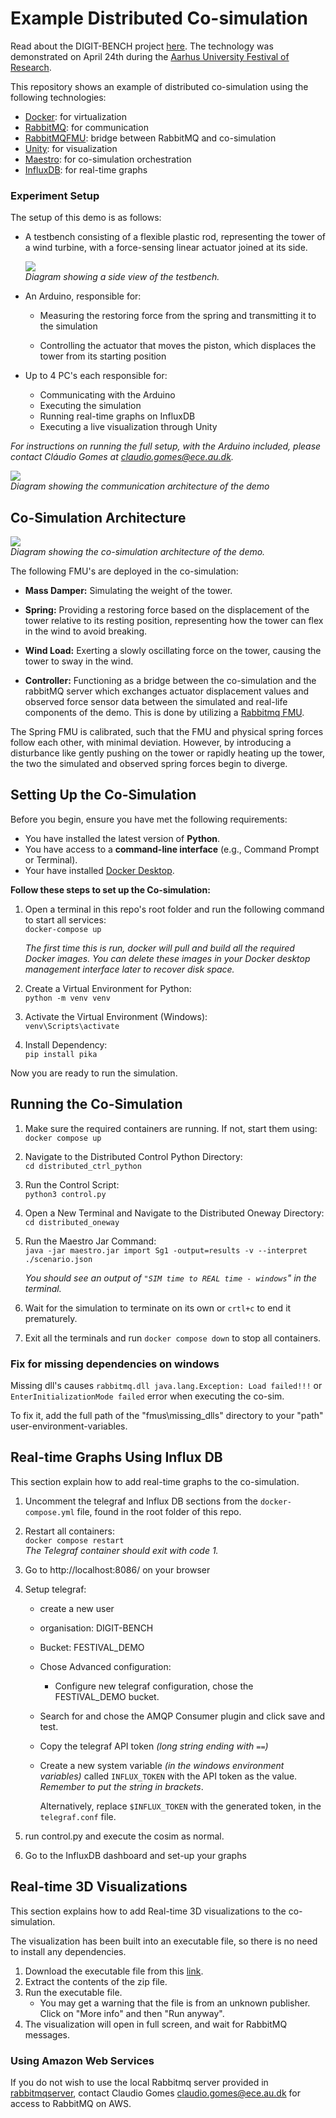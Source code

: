 
# Example Distributed Co-simulation

Read about the DIGIT-BENCH project [here](https://digit.au.dk/research-projects/digit-bench). The technology was demonstrated on April 24th during the [Aarhus University Festival of Research](https://international.au.dk/about/visitors/festivalofresearch).

This repository shows an example of distributed co-simulation using the following technologies:
- [Docker](https://www.docker.com/): for virtualization
- [RabbitMQ](https://www.rabbitmq.com/): for communication
- [RabbitMQFMU](https://github.com/INTO-CPS-Association/fmu-rabbitmq): bridge between RabbitMQ and co-simulation
- [Unity](https://unity.com/): for visualization
- [Maestro](https://github.com/INTO-CPS-Association/maestro): for co-simulation orchestration
- [InfluxDB](https://www.influxdata.com/): for real-time graphs



### Experiment Setup

The setup of this demo is as follows:

- A testbench consisting of a flexible plastic rod, representing the tower of a wind turbine, with a force-sensing linear actuator joined at its side.  

   ![](resources/testbench.png) \
   *Diagram showing a side view of the testbench.*

- An Arduino, responsible for:
   - Measuring the restoring force from the spring and      transmitting it to the simulation
   
   - Controlling the actuator that moves the piston, which displaces the tower from its starting position

- Up to 4 PC's each responsible for:
   - Communicating with the Arduino
   - Executing the simulation 
   - Running real-time graphs on InfluxDB
   - Executing a live visualization through Unity

*For instructions on running the full setup, with the Arduino included, please contact Cláudio Gomes at claudio.gomes@ece.au.dk.*

![](resources/communication_architecture.png) \
*Diagram showing the communication architecture of the demo*


## Co-Simulation Architecture

![](resources/cosim_architecture.png) \
*Diagram showing the co-simulation architecture of the demo.*

The following FMU's are deployed in the co-simulation:

- **Mass Damper:** Simulating the weight of the tower.

- **Spring:** Providing a restoring force based on the displacement of the tower relative to its resting position, representing how the tower can flex in the wind to avoid breaking. 
- **Wind Load:** Exerting a slowly oscillating force on the tower, causing the tower to sway in the wind.  
- **Controller:** Functioning as a bridge between the co-simulation and the rabbitMQ server which exchanges actuator displacement values and observed force sensor data between the simulated and real-life components of the demo. This is done by utilizing a [Rabbitmq FMU](https://github.com/INTO-CPS-Association/fmu-rabbitmq).  

The Spring FMU is calibrated, such that the FMU and physical spring forces follow each other, with minimal deviation. However, by introducing a disturbance like gently pushing on the tower or rapidly heating up the tower, the two the simulated and observed spring forces begin to diverge. 

## Setting Up the Co-Simulation
Before you begin, ensure you have met the following requirements:

- You have installed the latest version of **Python**.
- You have access to a **command-line interface** (e.g., Command Prompt or Terminal).
- Your have installed [Docker Desktop](https://www.docker.com/products/docker-desktop/). 

**Follow these steps to set up the Co-simulation:**

1. Open a terminal in this repo's root folder and run the following command to start all services: \
 `docker-compose up`

   *The first time this is run, docker will pull and build all the required Docker images.
   You can delete these images in your Docker desktop management interface later to recover disk space.*
2. Create a Virtual Environment for Python: \
   `python -m venv venv`
3. Activate the Virtual Environment (Windows): \
   `venv\Scripts\activate`
4. Install Dependency: \
   `pip install pika`

Now you are ready to run the simulation.


## Running the Co-Simulation

1. Make sure the required containers are running. If not, start them using: \
   `docker compose up`
2. Navigate to the Distributed Control Python Directory: \
   `cd distributed_ctrl_python`
3. Run the Control Script: \
   `python3 control.py`
4. Open a New Terminal and Navigate to the Distributed Oneway Directory: \
   `cd distributed_oneway`
5. Run the Maestro Jar Command: \
   `java -jar maestro.jar import Sg1 -output=results -v --interpret ./scenario.json`

   *You should see an output of `"SIM time to REAL time - windows`" in the terminal.*
8.  Wait for the simulation to terminate on its own or `crtl+c` to end it prematurely.
9.  Exit all the terminals and run `docker compose down` to stop all containers.

### Fix for missing dependencies on windows
Missing dll's causes `rabbitmq.dll java.lang.Exception: Load failed!!!` or `EnterInitializationMode failed` error when executing the co-sim. 

To fix it, add the full path of the "fmus\missing_dlls" directory to your "path" user-environment-variables. 


## Real-time Graphs Using Influx DB
This section explain how to add real-time graphs to the co-simulation.

1. Uncomment the telegraf and Influx DB sections from the `docker-compose.yml` file, found in the root folder of this repo.
2. Restart all containers: \
   `docker compose restart` \
   *The Telegraf container should exit with code 1.*

3. Go to http://localhost:8086/ on your browser
4. Setup telegraf:
   - create a new user
   - organisation: DIGIT-BENCH
   - Bucket: FESTIVAL_DEMO

   - Chose Advanced configuration:
      - Configure new telegraf configuration, chose the FESTIVAL_DEMO bucket.
   - Search for and chose the AMQP Consumer plugin and click save and test. 
   - Copy the telegraf API token *(long string ending with `==`)*
   - Create a new system variable *(in the windows environment variables)* called `INFLUX_TOKEN` with the API token as the value. *Remember to put the string in brackets*. 
   
      Alternatively, replace `$INFLUX_TOKEN` with the generated token, in the `telegraf.conf` file.

5. run control.py and execute the cosim as normal.
6. Go to the InfluxDB dashboard and set-up your graphs


## Real-time 3D Visualizations
This section explains how to add Real-time 3D visualizations to the co-simulation.

The visualization has been built into an executable file, so there is no need to install any dependencies.

1. Download the executable file from this [link](https://filesender.deic.dk/?s=download&token=27ea8928-05aa-4801-9550-2b129450e029).
2. Extract the contents of the zip file.
3. Run the executable file.
   * You may get a warning that the file is from an unknown publisher. Click on "More info" and then "Run anyway".
4. The visualization will open in full screen, and wait for RabbitMQ messages.


### Using Amazon Web Services
If you do not wish to use the local Rabbitmq server provided in [rabbitmqserver](rabbitmqserver), contact Claudio Gomes <claudio.gomes@ece.au.dk> for access to RabbitMQ on AWS.
